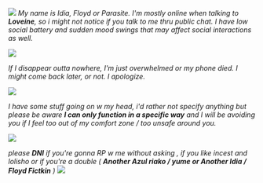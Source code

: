 ![](https://files.catbox.moe/sp3fbe.png)
_My name is Idia, Floyd or Parasite. I'm mostly online when talking to **Loveine**, so i might not notice if you talk to me thru public chat. I have low social battery and sudden mood swings that may affect social interactions as well._

![](https://files.catbox.moe/r7xgq9.png)

_If I disappear outta nowhere, I'm just overwhelmed or my phone died. I might come back later, or not. I apologize._

![](https://files.catbox.moe/n5ju0i.png)

_I have some stuff going on w my head, i'd rather not specify anything but please be aware **I can only function in a specific way** and I will be avoiding you if I feel too out of my comfort zone / too unsafe around you._

![](https://files.catbox.moe/6t0xkl.png)

_please **DNI** if you're gonna RP w me without asking , if you like incest and lolisho or if you're a double ( **Another Azul riako / yume or Another Idia / Floyd Fictkin** )_
![](https://files.catbox.moe/a5njpe.png)
<!--
**gloomiau/gloomiau** is a ✨ _special_ ✨ repository because its `README.md` (this file) appears on your GitHub profile.

Here are some ideas to get you started:

- 🔭 I’m currently working on ...
- 🌱 I’m currently learning ...
- 👯 I’m looking to collaborate on ...
- 🤔 I’m looking for help with ...
- 💬 Ask me about ...
- 📫 How to reach me: ...
- 😄 Pronouns: ...
- ⚡ Fun fact: ...
-->
